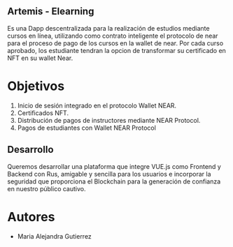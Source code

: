 ## Artemis - Elearning

Es una Dapp descentralizada para la realización de estudios mediante cursos en línea, utilizando como contrato inteligente el protocolo de near para el proceso de pago de los cursos en la wallet de near.
Por cada curso aprobado, los estudiante tendran la opcion de transformar su certificado en NFT en su wallet Near.

# Objetivos

1.	Inicio de sesión integrado en el protocolo Wallet NEAR.
2.	Certificados NFT.
3.	Distribución de pagos de instructores mediante NEAR Protocol.
4.	Pagos de estudiantes con Wallet NEAR Protocol

## Desarrollo  

Queremos desarrollar una plataforma que integre VUE.js como Frontend y Backend con Rus, amigable y sencilla para los usuarios e incorporar la seguridad que proporciona el Blockchain para la generación de confianza en nuestro público cautivo.


# Autores
- Maria Alejandra Gutierrez 





